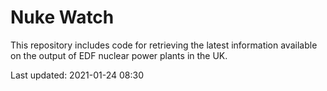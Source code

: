 # Nuke Watch

This repository includes code for retrieving the latest information available on the output of EDF nuclear power plants in the UK.

Last updated: 2021-01-24 08:30